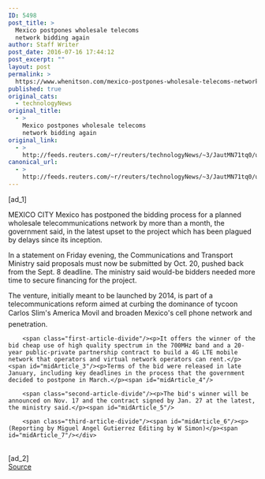 ```yaml
---
ID: 5498
post_title: >
  Mexico postpones wholesale telecoms
  network bidding again
author: Staff Writer
post_date: 2016-07-16 17:44:12
post_excerpt: ""
layout: post
permalink: >
  https://www.whenitson.com/mexico-postpones-wholesale-telecoms-network-bidding-again/
published: true
original_cats:
  - technologyNews
original_title:
  - >
    Mexico postpones wholesale telecoms
    network bidding again
original_link:
  - >
    http://feeds.reuters.com/~r/reuters/technologyNews/~3/JautMN71tq0/us-mexico-telecoms-idUSKCN0ZW0YF
canonical_url:
  - >
    http://feeds.reuters.com/~r/reuters/technologyNews/~3/JautMN71tq0/us-mexico-telecoms-idUSKCN0ZW0YF
---
```

 [ad_1]
<br><div id="articleText">
<span id="midArticle_start"/>

<span class="focusParagraph" readability="6"><p><span class="articleLocation">MEXICO CITY</span> Mexico has postponed the bidding process for a planned wholesale telecommunications network by more than a month, the government said, in the latest upset to the project which has been plagued by delays since its inception.</p></span><span id="midArticle_0"/><p>In a statement on Friday evening, the Communications and Transport Ministry said proposals must now be submitted by Oct.  20, pushed back from the Sept. 8 deadline. The ministry said would-be bidders needed more time to secure financing for the project. </p><span id="midArticle_1"/><p>The venture, initially meant to be launched by 2014, is part of a telecommunications reform aimed at curbing the dominance of tycoon Carlos Slim's America Movil and broaden Mexico's cell phone network and penetration.</p><span id="midArticle_2"/>
        
        <span class="first-article-divide"/><p>It offers the winner of the bid cheap use of high quality spectrum in the 700MHz band and a 20-year public-private partnership contract to build a 4G LTE mobile network that operators and virtual network operators can rent.</p><span id="midArticle_3"/><p>Terms of the bid were released in late January, including key deadlines in the process that the government decided to postpone in March.</p><span id="midArticle_4"/>
        
        <span class="second-article-divide"/><p>The bid's winner will be announced on Nov. 17 and the contract signed by Jan. 27 at the latest, the ministry said.</p><span id="midArticle_5"/>
        
        <span class="third-article-divide"/><span id="midArticle_6"/><p> (Reporting by Miguel Angel Gutierrez Editing by W Simon)</p><span id="midArticle_7"/></div>
<br>[ad_2]
<br><a href="http://feeds.reuters.com/~r/reuters/technologyNews/~3/JautMN71tq0/us-mexico-telecoms-idUSKCN0ZW0YF">Source </a>